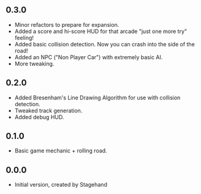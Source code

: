 ## 0.3.0

- Minor refactors to prepare for expansion.
- Added a score and hi-score HUD for that arcade "just one more try" feeling!
- Added basic collision detection. Now you can crash into the side of the road!
- Added an NPC ("Non Player Car") with extremely basic AI.
- More tweaking.

## 0.2.0

- Added Bresenham's Line Drawing Algorithm for use with collision detection.
- Tweaked track generation.
- Added debug HUD.

## 0.1.0

- Basic game mechanic + rolling road.

## 0.0.0

- Initial version, created by Stagehand
